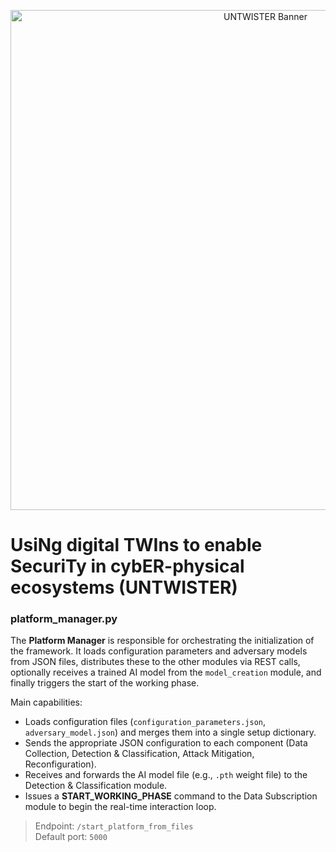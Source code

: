 <!-- Banner -->
<p align="center">
  <img src="https://github.com/user-attachments/assets/8535c2bd-b158-4058-8d52-b16fe44d386d" alt="UNTWISTER Banner" width="800">
</p>

# UsiNg digital TWIns to enable SecuriTy in cybER-physical ecosystems (UNTWISTER)
### platform_manager.py

The **Platform Manager** is responsible for orchestrating the initialization of the framework. It loads configuration parameters and adversary models from JSON files, distributes these to the other modules via REST calls, optionally receives a trained AI model from the `model_creation` module, and finally triggers the start of the working phase.

Main capabilities:
- Loads configuration files (`configuration_parameters.json`, `adversary_model.json`) and merges them into a single setup dictionary.
- Sends the appropriate JSON configuration to each component (Data Collection, Detection & Classification, Attack Mitigation, Reconfiguration).
- Receives and forwards the AI model file (e.g., `.pth` weight file) to the Detection & Classification module.
- Issues a **START_WORKING_PHASE** command to the Data Subscription module to begin the real-time interaction loop.

> Endpoint: `/start_platform_from_files`  
> Default port: `5000`
